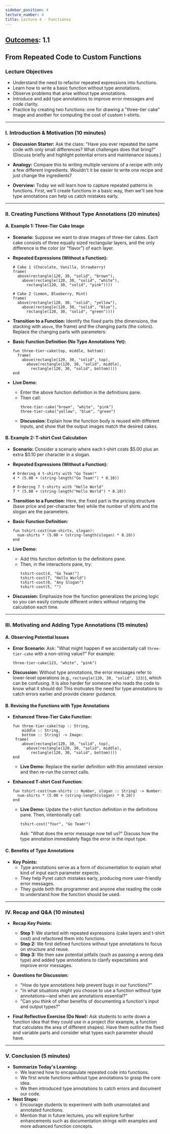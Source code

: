 ```yaml
---
sidebar_position: 4
lecture_number: 4
title: Lecture 4 - Functionss
---
```



## [Outcomes](@/home/outcomes.md): 1.1
 
## From Repeated Code to Custom Functions

### **Lecture Objectives**
- Understand the need to refactor repeated expressions into functions.
- Learn how to write a basic function without type annotations.
- Observe problems that arise without type annotations.
- Introduce and add type annotations to improve error messages and code clarity.
- Practice by creating two functions: one for drawing a "three-tier cake" image and another for computing the cost of custom t-shirts.

---

### **I. Introduction & Motivation (10 minutes)**
- **Discussion Starter:**
  Ask the class: "Have you ever repeated the same code with only small differences? What challenges does that bring?"
  (Discuss briefly and highlight potential errors and maintenance issues.)

- **Analogy:**
  Compare this to writing multiple versions of a recipe with only a few different ingredients. Wouldn't it be easier to write one recipe and just change the ingredients?

- **Overview:**
  Today we will learn how to capture repeated patterns in functions. First, we'll create functions in a basic way, then we'll see how type annotations can help us catch mistakes early.

---

### **II. Creating Functions Without Type Annotations (20 minutes)**
#### **A. Example 1: Three-Tier Cake Image**
- **Scenario:**
  Suppose we want to draw images of three-tier cakes. Each cake consists of three equally sized rectangular layers, and the only difference is the color (or "flavor") of each layer.

- **Repeated Expressions (Without a Function):**
  ```pyret
  # Cake 1 (Chocolate, Vanilla, Strawberry)
  frame(
    above(rectangle(120, 30, "solid", "brown"),
      above(rectangle(120, 30, "solid", "white"),
        rectangle(120, 30, "solid", "pink"))))

  # Cake 2 (Lemon, Blueberry, Mint)
  frame(
    above(rectangle(120, 30, "solid", "yellow"),
      above(rectangle(120, 30, "solid", "blue"),
        rectangle(120, 30, "solid", "green"))))
  ```
- **Transition to a Function:**
  Identify the fixed parts (the dimensions, the stacking with `above`, the frame) and the changing parts (the colors). Replace the changing parts with parameters:

- **Basic Function Definition (No Type Annotations Yet):**
  ```pyret
  fun three-tier-cake(top, middle, bottom):
    frame(
      above(rectangle(120, 30, "solid", top),
        above(rectangle(120, 30, "solid", middle),
          rectangle(120, 30, "solid", bottom))))
  end
  ```
- **Live Demo:**
  - Enter the above function definition in the definitions pane.
  - Then call:
    ```pyret
    three-tier-cake("brown", "white", "pink")
    three-tier-cake("yellow", "blue", "green")
    ```
  - **Discussion:**
    Explain how the function body is reused with different inputs, and show that the output images match the desired cakes.

#### **B. Example 2: T-shirt Cost Calculation**
- **Scenario:**
  Consider a scenario where each t-shirt costs \$5.00 plus an extra \$0.10 per character in a slogan.

- **Repeated Expressions (Without a Function):**
  ```pyret
  # Ordering 4 t-shirts with "Go Team!"
  4 * (5.00 + (string-length("Go Team!") * 0.10))

  # Ordering 7 t-shirts with "Hello World"
  7 * (5.00 + (string-length("Hello World") * 0.10))
  ```
- **Transition to a Function:**
  Here, the fixed part is the pricing structure (base price and per-character fee) while the number of shirts and the slogan are the parameters.

- **Basic Function Definition:**
  ```pyret
  fun tshirt-cost(num-shirts, slogan):
    num-shirts * (5.00 + (string-length(slogan) * 0.10))
  end
  ```
- **Live Demo:**
  - Add this function definition to the definitions pane.
  - Then, in the interactions pane, try:
    ```pyret
    tshirt-cost(4, "Go Team!")
    tshirt-cost(7, "Hello World")
    tshirt-cost(0, "Any Slogan")
    tshirt-cost(5, "")
    ```
- **Discussion:**
  Emphasize how the function generalizes the pricing logic so you can easily compute different orders without retyping the calculation each time.

---

### **III. Motivating and Adding Type Annotations (15 minutes)**
#### **A. Observing Potential Issues**
- **Error Scenario:**
  Ask: "What might happen if we accidentally call `three-tier-cake` with a non-string value?"
  For example:
  ```pyret
  three-tier-cake(123, "white", "pink")
  ```
- **Discussion:** Without type annotations, the error messages refer to
  lower-level operations (e.g., `rectangle(120, 30, "solid", 123)`), which can
  be confusing. It is also harder for someone who reads the code to know what it
  should do! This motivates the need for type annotations to catch errors
  earlier and provide clearer guidance.

#### **B. Revising the Functions with Type Annotations**
- **Enhanced Three-Tier Cake Function:**
  ```pyret
  fun three-tier-cake(top :: String,
      middle :: String,
      bottom :: String) -> Image:
   frame(
      above(rectangle(120, 30, "solid", top),
        above(rectangle(120, 30, "solid", middle),
          rectangle(120, 30, "solid", bottom))))
  end
  ```
  - **Live Demo:**
    Replace the earlier definition with this annotated version and then re-run the correct calls.

- **Enhanced T-shirt Cost Function:**
  ```pyret
  fun tshirt-cost(num-shirts :: Number, slogan :: String) -> Number:
    num-shirts * (5.00 + (string-length(slogan) * 0.10))
  end
  ```
  - **Live Demo:**
    Update the t-shirt function definition in the definitions pane. Then, intentionally call:
    ```pyret
    tshirt-cost("four", "Go Team!")
    ```
    Ask: "What does the error message now tell us?"
    Discuss how the type annotation immediately flags the error in the input type.

#### **C. Benefits of Type Annotations**
- **Key Points:**
  - Type annotations serve as a form of documentation to explain what kind of input each parameter expects.
  - They help Pyret catch mistakes early, producing more user-friendly error messages.
  - They guide both the programmer and anyone else reading the code to understand how the function should be used.

---

### **IV. Recap and Q&A (10 minutes)**
- **Recap Key Points:**
  - **Step 1:** We started with repeated expressions (cake layers and t-shirt cost) and refactored them into functions.
  - **Step 2:** We first defined functions without type annotations to focus on structure and reuse.
  - **Step 3:** We then saw potential pitfalls (such as passing a wrong data type) and added type annotations to clarify expectations and improve error messages.
- **Questions for Discussion:**
  - "How do type annotations help prevent bugs in our functions?"
  - "In what situations might you choose to use a function without type annotations—and when are annotations essential?"
  - "Can you think of other benefits of documenting a function's input and output types?"

- **Final Reflective Exercise (Do Now):**
  Ask students to write down a function idea that they could use in a project (for example, a function that calculates the area of different shapes). Have them outline the fixed and variable parts and consider what types each parameter should have.

---

### **V. Conclusion (5 minutes)**
- **Summarize Today's Learning:**
  - We learned how to encapsulate repeated code into functions.
  - We first wrote functions without type annotations to grasp the core idea.
  - We then introduced type annotations to catch errors and document our code.
- **Next Steps:**
  - Encourage students to experiment with both unannotated and annotated functions.
  - Mention that in future lectures, you will explore further enhancements such as documentation strings with examples and more advanced function concepts.


